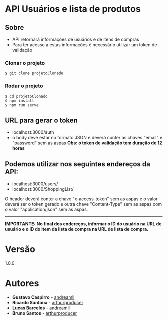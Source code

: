 # API Usuários e lista de produtos

## Sobre

- API retornará informações de usuários e de itens de compras
- Para ter acesso a estas informações é necessário utilizar um token de validação

### Clonar o projeto
```
$ git clone projetoClonado
```
### Rodar o projeto
```
$ cd projetoClonado
$ npm install
$ npm run serve
```
## URL para gerar o token
- localhost:3000/auth
- o body deve estar no formato JSON e deverá conter as chaves "email" e "password" sem as aspas
**Obs: o token de validação tem duração de 12 horas**

## Podemos utilizar nos seguintes endereços da API:

- localhost:3000/users/
- localhost:3000/ShoppingList/

O header deverá conter a chave "x-access-token" sem as aspas e o valor deverá ser o token gerado e outra chave "Content-Type" sem as aspas com o valor "application/json" sem as aspas.

---
**IMPORTANTE: No final dos endereços, informar o ID do usuário na URL de usuário e o ID do item da lista de compra na URL de lista de compra.**

# Versão
1.0.0

# Autores
* **Gustavo Caspirro** - [andreamll](https://github.com/GustavoCaspirro)
* **Ricardo Santana** - [arthurproducer](https://github.com/RicardoSLopes)
* **Lucas Barcelos** - [andreamll](https://github.com/LucasBarcelos)
* **Bruno Santos** - [arthurproducer](https://github.com/brunoluizcs)
